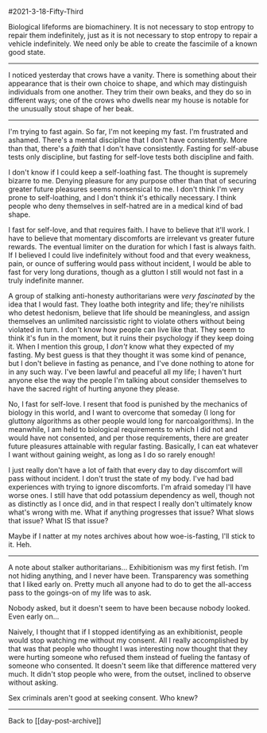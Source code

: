 #2021-3-18-Fifty-Third

Biological lifeforms are biomachinery.  It is not necessary to stop entropy to repair them indefinitely, just as it is not necessary to stop entropy to repair a vehicle indefinitely.  We need only be able to create the fascimile of a known good state.

---
I noticed yesterday that crows have a vanity.  There is something about their appearance that is their own choice to shape, and which may distinguish individuals from one another.  They trim their own beaks, and they do so in different ways; one of the crows who dwells near my house is notable for the unusually stout shape of her beak.

---
I'm trying to fast again.  So far, I'm not keeping my fast.  I'm frustrated and ashamed.  There's a mental discipline that I don't have consistently.  More than that, there's a *faith* that I don't have consistently.  Fasting for self-abuse tests only discipline, but fasting for self-love tests both discipline and faith.

I don't know if I could keep a self-loathing fast.  The thought is supremely bizarre to me.  Denying pleasure for any purpose other than that of securing greater future pleasures seems nonsensical to me.  I don't think I'm very prone to self-loathing, and I don't think it's ethically necessary.  I think people who deny themselves in self-hatred are in a medical kind of bad shape.

I fast for self-love, and that requires faith.  I have to believe that it'll work.  I have to believe that momentary discomforts are irrelevant vs greater future rewards.  The eventual limiter on the duration for which I fast is always faith.  If I believed I could live indefinitely without food and that every weakness, pain, or ounce of suffering would pass without incident, I would be able to fast for very long durations, though as a glutton I still would not fast in a truly indefinite manner.

A group of stalking anti-honesty authoritarians were *very fascinated* by the idea that I would fast.  They loathe both integrity and life; they're nihilists who detest hedonism, believe that life should be meaningless, and assign themselves an unlimited narcissistic right to violate others without being violated in turn.  I don't know how people can live like that.  They seem to think it's fun in the moment, but it ruins their psychology if they keep doing it.  When I mention this group, I *don't* know what they expected of my fasting.  My best guess is that they thought it was some kind of penance, but I don't believe in fasting as penance, and I've done nothing to atone for in any such way.  I've been lawful and peaceful all my life; I haven't hurt anyone else the way the people I'm talking about consider themselves to have the sacred right of hurting anyone they please.

No, I fast for self-love.  I resent that food is punished by the mechanics of biology in this world, and I want to overcome that someday (I long for gluttony algorithms as other people would long for narcoalgorithms).  In the meanwhile, I am held to biological requirements to which I did not and would have not consented, and per those requirements, there are greater future pleasures attainable with regular fasting.  Basically, I can eat whatever I want without gaining weight, as long as I do so rarely enough!

I just really don't have a lot of faith that every day to day discomfort will pass without incident.  I don't trust the state of my body.  I've had bad experiences with trying to ignore discomforts.  I'm afraid someday I'll have worse ones.  I still have that odd potassium dependency as well, though not as distinctly as I once did, and in that respect I really don't ultimately know what's wrong with me.  What if anything progresses that issue?  What slows that issue?  What IS that issue?

Maybe if I natter at my notes archives about how woe-is-fasting, I'll stick to it.  Heh.

---
A note about stalker authoritarians...  Exhibitionism was my first fetish.  I'm not hiding anything, and I never have been.  Transparency was something that I liked early on.  Pretty much all anyone had to do to get the all-access pass to the goings-on of my life was to ask.

Nobody asked, but it doesn't seem to have been because nobody looked.  Even early on...

Naively, I thought that if I stopped identifying as an exhibitionist, people would stop watching me without my consent.  All I really accomplished by that was that people who thought I was interesting now thought that they were hurting someone who refused them instead of fueling the fantasy of someone who consented.  It doesn't seem like that difference mattered very much.  It didn't stop people who were, from the outset, inclined to observe without asking.

Sex criminals aren't good at seeking consent.  Who knew?

---
Back to [[day-post-archive]]